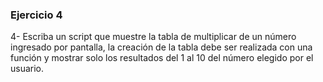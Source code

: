 ### Ejercicio 4

4- Escriba un script que muestre la tabla de multiplicar de un número ingresado por pantalla, la creación de la tabla debe ser realizada con una función y mostrar solo los resultados del 1 al 10 del número elegido por el usuario.
